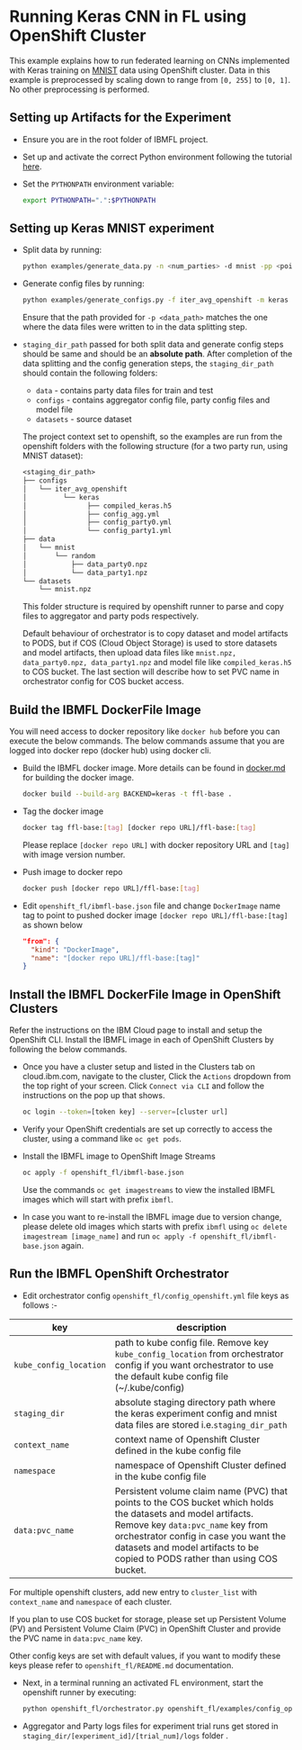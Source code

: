 # Running Keras CNN in FL using OpenShift Cluster

This example explains how to run federated learning on CNNs implemented with Keras training on [MNIST](http://yann.lecun.com/exdb/mnist/) data using OpenShift cluster. Data in this example is preprocessed by scaling down to range from `[0, 255]` to `[0, 1]`. No other preprocessing is performed.

## Setting up Artifacts for the Experiment

- Ensure you are in the root folder of IBMFL project.
  
- Set up and activate the correct Python environment following the tutorial [here](../../../setup.md).

- Set the `PYTHONPATH` environment variable:

  ```sh
  export PYTHONPATH=".":$PYTHONPATH
  ```

## Setting up Keras MNIST experiment

- Split data by running:

    ```sh
    python examples/generate_data.py -n <num_parties> -d mnist -pp <points_per_party> -p <staging_dir_path>
    ```

- Generate config files by running:

    ```sh
    python examples/generate_configs.py -f iter_avg_openshift -m keras -n <num_parties> -d mnist -p <data_path> -conf_path <staging_dir_path> -context openshift
    ```

    Ensure that the path provided for `-p <data_path>` matches the one where the data files were written to in the data splitting step.

- `staging_dir_path` passed for both split data and generate config steps should be same and should be an **absolute path**. After completion of the data splitting and the config generation steps, the `staging_dir_path` should contain the following folders:

  - `data` - contains party data files for train and test
  - `configs` - contains aggregator config file, party config files and model file
  - `datasets` - source dataset

  The project context set to openshift, so the examples are run from the openshift folders with the following structure (for a two party run, using MNIST dataset):

    ```txt
    <staging_dir_path>
    ├── configs
    │   └── iter_avg_openshift
    │         └── keras
    │               ├── compiled_keras.h5
    │               ├── config_agg.yml
    │               ├── config_party0.yml
    │               └── config_party1.yml
    ├── data
    │   └── mnist
    │       └── random
    │           ├── data_party0.npz
    │           └── data_party1.npz
    └── datasets
        └── mnist.npz

    ```

   This folder structure is required by openshift runner to parse and copy files to aggregator and party pods respectively.

   Default behaviour of orchestrator is to copy dataset and model artifacts to PODS, but if COS (Cloud Object Storage) is used to store datasets and model artifacts, then upload data files like `mnist.npz, data_party0.npz, data_party1.npz` and model file like `compiled_keras.h5` to COS bucket. The last section will describe how to set PVC name in orchestrator config for COS bucket access.

## Build the IBMFL DockerFile Image

You will need access to docker repository like `docker hub` before you can execute the below commands. The below commands assume that you are logged into docker repo (docker hub) using docker cli.

- Build the IBMFL docker image. More details can be found in [docker.md](../../../docker.md) for building the docker image.

  ```sh
  docker build --build-arg BACKEND=keras -t ffl-base .
  ```

- Tag the docker image

  ```sh
  docker tag ffl-base:[tag] [docker repo URL]/ffl-base:[tag] 
  ```

  Please replace `[docker repo URL]` with docker repository URL and `[tag]` with image version number.
  
- Push image to docker repo

  ```sh
  docker push [docker repo URL]/ffl-base:[tag]
  ```

- Edit `openshift_fl/ibmfl-base.json` file and change `DockerImage` name tag to point to pushed docker image `[docker repo URL]/ffl-base:[tag]` as shown below

  ```json
  "from": {
    "kind": "DockerImage",
    "name": "[docker repo URL]/ffl-base:[tag]"
  }
  ```
  
## Install the IBMFL DockerFile Image in OpenShift Clusters

Refer the instructions on the IBM Cloud page to install and setup the OpenShift CLI. Install the IBMFL image in each of OpenShift Clusters by following the below commands.

- Once you have a cluster setup and listed in the Clusters tab on cloud.ibm.com, navigate to the cluster, Click the `Actions` dropdown from the top right of your screen. Click `Connect via CLI` and follow the instructions on the pop up that shows.

    ```sh
    oc login --token=[token key] --server=[cluster url]
    ```

- Verify your OpenShift credentials are set up correctly to access the cluster, using a command like `oc get pods`.

- Install the IBMFL image to OpenShift Image Streams

    ```sh
    oc apply -f openshift_fl/ibmfl-base.json
    ```

    Use the commands `oc get imagestreams` to view the installed IBMFL images which will start with prefix `ibmfl`.
  
- In case you want to re-install the IBMFL image due to version change, please delete old images which starts with  prefix `ibmfl` using `oc delete imagestream [image_name]` and run `oc apply -f openshift_fl/ibmfl-base.json` again.
  
## Run the IBMFL OpenShift Orchestrator

- Edit orchestrator config `openshift_fl/config_openshift.yml` file keys as follows :-

key          | description
------------ | -----------
`kube_config_location`| path to kube config file. Remove key `kube_config_location` from orchestrator config if you want orchestrator to use the default kube config file (~/.kube/config)
`staging_dir`| absolute staging directory path where the keras experiment config and mnist data files are stored i.e.`staging_dir_path`
`context_name`  | context name of Openshift Cluster defined in the kube config file
`namespace`  | namespace of Openshift Cluster defined in the kube config file
`data:pvc_name`| Persistent volume claim name (PVC) that points to the COS bucket which holds the datasets and model artifacts. Remove key `data:pvc_name` key from orchestrator config in case you want the datasets and model artifacts to be copied to PODS rather than using COS bucket.

For multiple openshift clusters, add new entry to `cluster_list` with `context_name` and `namespace` of each cluster.

If you plan to use COS bucket for storage, please set up Persistent Volume (PV) and Persistent Volume Claim (PVC) in OpenShift Cluster and provide the PVC name in `data:pvc_name` key.

Other config keys are set with default values, if you want to modify these keys please refer to `openshift_fl/README.md` documentation.

- Next, in a terminal running an activated FL environment, start the openshift runner by executing:

    ```sh
    python openshift_fl/orchestrator.py openshift_fl/examples/config_openshift.yml
    ```

- Aggregator and Party logs files for experiment trial runs get stored in `staging_dir/[experiment_id]/[trial_num]/logs` folder .
